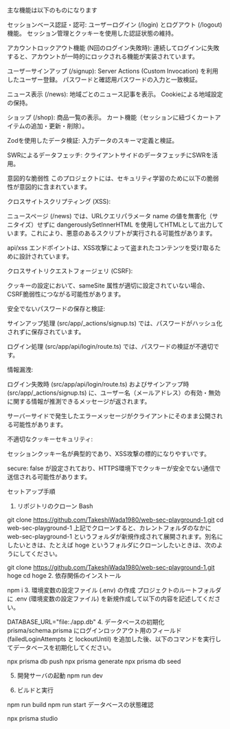 主な機能は以下のものになります

セッションベース認証・認可:
ユーザーログイン (/login) とログアウト (/logout) 機能。
セッション管理とクッキーを使用した認証状態の維持。

アカウントロックアウト機能 (N回のログイン失敗時):
連続してログインに失敗すると、アカウントが一時的にロックされる機能が実装されています。

ユーザーサインアップ (/signup):
Server Actions (Custom Invocation) を利用したユーザー登録。
パスワードと確認用パスワードの入力と一致検証。

ニュース表示 (/news):
地域ごとのニュース記事を表示。
Cookieによる地域設定の保持。

ショップ (/shop):
商品一覧の表示。
カート機能（セッションに紐づくカートアイテムの追加・更新・削除）。

Zodを使用したデータ検証:
入力データのスキーマ定義と検証。

SWRによるデータフェッチ:
クライアントサイドのデータフェッチにSWRを活用。

意図的な脆弱性
このプロジェクトには、セキュリティ学習のために以下の脆弱性が意図的に含まれています。

クロスサイトスクリプティング (XSS):

ニュースページ (/news) では、URLクエリパラメータ name の値を無害化（サニタイズ）せずに dangerouslySetInnerHTML を使用してHTMLとして出力しています。これにより、悪意のあるスクリプトが実行される可能性があります。

api/xss エンドポイントは、XSS攻撃によって盗まれたコンテンツを受け取るために設計されています。

クロスサイトリクエストフォージェリ (CSRF):

クッキーの設定において、sameSite 属性が適切に設定されていない場合、CSRF脆弱性につながる可能性があります。

安全でないパスワードの保存と検証:

サインアップ処理 (src/app/_actions/signup.ts) では、パスワードがハッシュ化されずに保存されています。

ログイン処理 (src/app/api/login/route.ts) では、パスワードの検証が不適切です。

情報漏洩:

ログイン失敗時 (src/app/api/login/route.ts) およびサインアップ時 (src/app/_actions/signup.ts) に、ユーザー名（メールアドレス）の有効・無効に関する情報が推測できるメッセージが返されます。

サーバーサイドで発生したエラーメッセージがクライアントにそのまま公開される可能性があります。

不適切なクッキーセキュリティ:

セッションクッキー名が典型的であり、XSS攻撃の標的になりやすいです。

secure: false が設定されており、HTTPS環境下でクッキーが安全でない通信で送信される可能性があります。

セットアップ手順
1. リポジトリのクローン
Bash

git clone https://github.com/TakeshiWada1980/web-sec-playground-1.git
cd web-sec-playground-1
上記でクローンすると、カレントフォルダのなかに web-sec-playground-1 というフォルダが新規作成されて展開されます。別名にしたいときは、たとえば hoge というフォルダにクローンしたいときは、次のようにしてください。


git clone https://github.com/TakeshiWada1980/web-sec-playground-1.git hoge
cd hoge
2. 依存関係のインストール

npm i
3. 環境変数の設定ファイル (.env) の作成
プロジェクトのルートフォルダに .env (環境変数の設定ファイル) を新規作成して以下の内容を記述してください。

DATABASE_URL="file:./app.db"
4. データベースの初期化
prisma/schema.prisma にログインロックアウト用のフィールド (failedLoginAttempts と lockoutUntil) を追加した後、以下のコマンドを実行してデータベースを初期化してください。


npx prisma db push
npx prisma generate
npx prisma db seed

5. 開発サーバの起動
npm run dev

6. ビルドと実行

npm run build
npm run start
データベースの状態確認

npx prisma studio